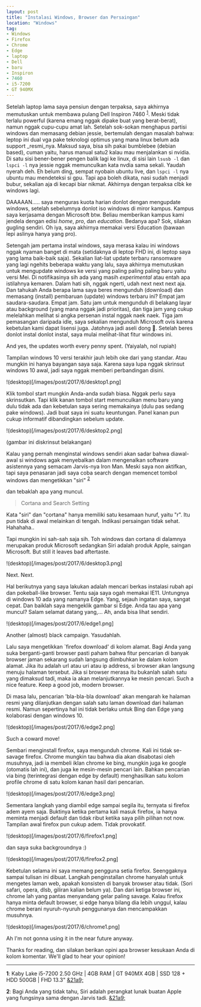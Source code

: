 ```yaml
---
layout: post
title: "Instalasi Windows, Browser dan Persaingan"
location: "Windows"
tag:
- Windows
- Firefox
- Chrome
- Edge
- laptop
- Dell
- baru
- Inspiron
- 7460
- i5-7200
- GT 940MX
---
```


Setelah laptop lama saya pensiun dengan terpaksa, saya akhirnya memutuskan untuk membawa pulang Dell Inspiron 7460 <sup id="f1">[1](#inspiron7460)</sup>. Meski tidak terlalu powerful (karena emang nggak dipake buat yang berat-berat), namun nggak cupu-cupu amat lah. Setelah sok-sokan menghapus partisi windows dan memasang debian jessie, bertemulah dengan masalah bahwa:
leptop ini dual vga pake teknologi optimus yang mana linux belum ada support _resmi_nya. Maksud saya, bisa sih pakai bumblebee (debian based), cuman yaitu, harus manual satu2 kalau mau menjalankan si nvidia. Di satu sisi bener-bener pengen balik lagi ke linux, di sisi lain `lsusb -l` dan `lspci -l` nya jessie nggak memunculkan kata nvdia sama sekali. Yaudah nyerah deh. 
Eh belum ding, sempat nyobain ubuntu live, dan `lspci -l` nya ubuntu mau mendeteksi si gpu. Tapi apa boleh dikata, nasi sudah menjadi bubur, sekalian aja di kecapi biar nikmat. Akhirnya dengan terpaksa clbk ke windows lagi. 

DAAAAAN..... saya menguras kuota harian donlot dengan mengupdate windows, setelah sebelumnya donlot iso windows di miror kampus. Kampus saya kerjasama dengan Microsoft btw. Beliau memberikan 
kampus kami jendela dengan edisi _home_, _pro_, dan _education_. Bedanya apa? Sok, silakan gugling sendiri. Oh iya, saya akhirnya memakai versi Education (bawaan lepi aslinya hanya yang pro).

Setengah jam pertama instal windows, saya merasa kalau ini windows nggak nyaman banget di mata (setidaknya di leptop FHD ini, di leptop saya yang lama baik-baik saja). Sekalian liat-liat update terbaru ransomware yang lagi ngehits beberapa waktu yang lalu, saya akhirnya memutuskan untuk mengupdate windows ke versi yang paling paling paling baru yaitu versi Mei. Di notifikasinya sih ada yang masih _experimental_ atau entah apa istilahnya kemaren. Dalam hati sih, nggak ngerti, udah next next next aja. Dan tahukah Anda berapa lama saya beres mengunduh (download) dan memasang (install) pembaruan (update) windows terbaru ini? Empat jam saudara-saudara. Empat jam. Satu jam untuk mengunduh di belakang layar atau background (yang mana nggak jadi prioritas), dan tiga jam yang cukup melelahkan melihat si angka persenan instal nggak naek naek. Tiga jam pemasangan daripada idle, saya sekalian mengunduh Microsoft ovis karena kebetulan kami dapat lisensi juga. Jatohnya jadi aseli dong :tongue:. Setelah beres donlot instal donlot instal, saya mulai melihat-lihat fitur windows ini. 

And yes, the updates worth every penny spent. (Yaiyalah, nol rupiah)


Tampilan windows 10 versi terakhir jauh lebih oke dari yang standar. Atau mungkin ini hanya bayangan saya saja. Karena saya lupa nggak skrinsut windows 10 awal, jadi saya nggak memberi perbandingan disini. 

!(desktop)[/images/post/2017/6/desktop1.png]

Klik tombol start mungkin Anda-anda sudah biasa. Nggak perlu saya skrinsutkan. Tapi klik kanan tombol start memunculkan menu baru yang dulu tidak ada dan kebetulan saya sering memakainya (dulu pas sedang pake windows). Jadi buat saya ini suatu keuntungan. 
Panel kanan pun cukup informatif dibandingkan sebelum update. 

!(desktop)[/images/post/2017/6/desktop2.png]

(gambar ini diskrinsut belakangan)

Kalau yang pernah menginstal windows sendiri akan sadar bahwa diawal-awal si windows agak menyebalkan dalam mengenalkan software asistennya yang semacam Jarvis-nya Iron Man.
Meski saya non aktifkan, tapi saya penasaran jadi saya coba search dengan memencet tombol windows dan mengetikkan "siri" <sup id="f2">[2](#inspiron7460)</sup>

dan tebaklah apa yang muncul. 

>  Cortana and Search Setting

Kata "siri" dan "cortana" hanya memiliki satu kesamaan huruf, yaitu "r". Itu pun tidak di awal melainkan di tengah. Indikasi persaingan tidak sehat. Hahahaha.. 

Tapi mungkin ini sah-sah saja sih. Toh windows dan cortana di dalamnya merupakan produk Microsoft sedangkan Siri adalah produk Apple, saingan Microsoft. But still it leaves bad aftertaste. 

!(desktop)[/images/post/2017/6/desktop3.png]

Next. Next.


Hal berikutnya yang saya lakukan adalah mencari berkas instalasi rubah api dan pokeball-like browser. Tentu saja saya ogah memakai IE11. Untungnya di windows 10 ada yang namanya Edge. Yang, sejauh ingatan saya, sangat cepat. Dan baiklah saya mengeklik gambar si Edge. Anda tau apa yang muncul?
Salam selamat datang yang,... Ah, anda bisa lihat sendiri. 

!(desktop)[/images/post/2017/6/edge1.png]

Another (almost) black campaign. Yasudahlah. 

Lalu saya mengetikkan `firefox download' di kolom alamat. Bagi Anda yang suka berganti-ganti browser pasti paham bahwa fitur pencarian di banyak browser jaman sekarang sudah langsung diimbuhkan ke dalam kolom alamat. Jika itu adalah url atau uri atau ip address, si browser akan langsung menuju halaman tersebut. Jika si browser merasa itu bukanlah salah satu yang dimaksud tadi, maka ia akan melanjutkannya ke mesin pencari. Such a nice feature. Keep a good job, modern browser.

Di masa lalu, pencarian 'bla-bla-bla download' akan mengarah ke halaman resmi yang dilanjutkan dengan salah satu laman download dari halaman resmi. Namun sepertinya hal ini tidak berlaku untuk Bing dan Edge yang kolaborasi dengan windows 10. 

!(desktop)[/images/post/2017/6/edge2.png]

Such a coward move!

Sembari menginstall firefox, saya mengunduh chrome. Kali ini tidak se-savage firefox. Chrome mungkin tau bahwa dia akan disabotasi oleh musuhnya, jadi ia membeli iklan chrome ke bing, mungkin juga ke google (otomatis lah ini), dan juga ke mesin-mesin pencari lain. Bahkan pencarian via bing (terintegrasi dengan edge by default) menghasilkan satu kolom profile chrome di satu kolom kanan hasil dari pencarian. 

!(desktop)[/images/post/2017/6/edge3.png]

Sementara langkah yang diambil edge sampai segila itu, ternyata si firefox adem ayem saja. Buktinya ketika pertama kali masuk firefox, ia hanya meminta menjadi default dan tidak ribut ketika saya pilih pilihan not now. Tampilan awal firefox pun cukup adem. Tidak provokatif. 

!(desktop)[/images/post/2017/6/firefox1.png]

dan saya suka backgroundnya :) 

!(desktop)[/images/post/2017/6/firefox2.png]

Kebetulan selama ini saya memang pengguna setia firefox. Seenggaknya sampai tulisan ini dibuat. Langkah penginstallan chrome hanyalah untuk mengetes laman web, apakah konsisten di banyak browser atau tidak. (Sori safari, opera, dlsb, giliran kalian belum ya). Dan dari ketiga browser ini, chrome lah yang pantas menyandang gelar paling savage. Kalau firefox hanya minta default browser, si edge hanya bilang dia lebih unggul, kalau chrome berani nyuruh-nyuruh penggunanya dan mencampakkan musuhnya. 

!(desktop)[/images/post/2017/6/chrome1.png]

Ah I'm not gonna using it in the near future anyway.


Thanks for reading, dan silakan berikan opini apa browser kesukaan Anda di kolom komentar. We'll glad to hear your opinion!

<hr>

<b id="inspiron7460">1</b>: Kaby Lake i5-7200 2.50 GHz | 4GB RAM | GT 940MX 4GB | SSD 128 + HDD 500GB | FHD 13.3" [&21a9;](#f1)

<b id="siri">2</b>: Bagi Anda yang tidak tahu, Siri adalah perangkat lunak buatan Apple yang fungsinya sama dengan Jarvis tadi.  [&21a9;](#f2)

